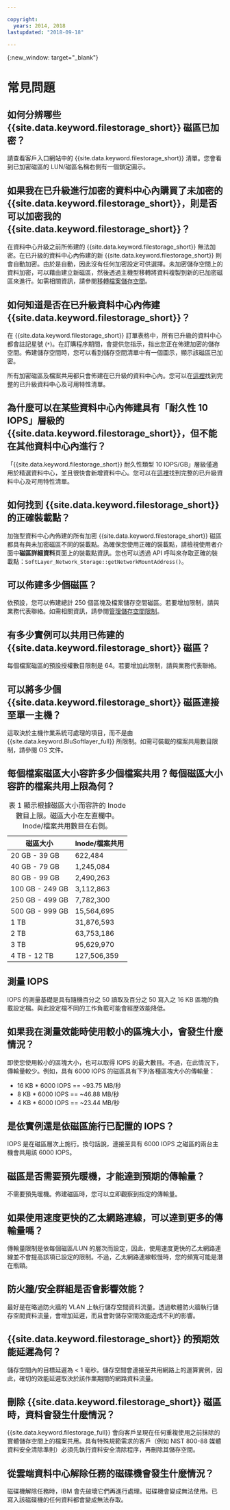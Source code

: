 ```yaml
---

copyright:
  years: 2014, 2018
lastupdated: "2018-09-18"

---
```

{:new_window: target="_blank"}

# 常見問題

## 如何分辨哪些 {{site.data.keyword.filestorage_short}} 磁區已加密？
請查看客戶入口網站中的 {{site.data.keyword.filestorage_short}} 清單。您會看到已加密磁區的 LUN/磁區名稱右側有一個鎖定圖示。

## 如果我在已升級進行加密的資料中心內購買了未加密的 {{site.data.keyword.filestorage_short}}，則是否可以加密我的 {{site.data.keyword.filestorage_short}}？
在資料中心升級之前所佈建的 {{site.data.keyword.filestorage_short}} 無法加密。在已升級的資料中心內佈建的新 {{site.data.keyword.filestorage_short}} 則會自動加密。由於是自動，因此沒有任何加密設定可供選擇。未加密儲存空間上的資料加密，可以藉由建立新磁區，然後透過主機型移轉將資料複製到新的已加密磁區來進行。如需相關資訊，請參閱[移轉檔案儲存空間](/docs/infrastructure/FileStorage/migrate-file-storage-encrypted-file-storage.html)。

## 如何知道是否在已升級資料中心內佈建 {{site.data.keyword.filestorage_short}}？
在 {{site.data.keyword.filestorage_short}} 訂單表格中，所有已升級的資料中心都會註記星號 (`*`)。在訂購程序期間，會提供您指示，指出您正在佈建加密的儲存空間。佈建儲存空間時，您可以看到儲存空間清單中有一個圖示，顯示該磁區已加密。 

所有加密磁區及檔案共用都只會佈建在已升級的資料中心內。您可以在[這裡](/docs//infrastructure/BlockStorage/new-ibm-block-and-file-storage-location-and-features.html)找到完整的已升級資料中心及可用特性清單。

## 為什麼可以在某些資料中心內佈建具有「耐久性 10 IOPS」層級的 {{site.data.keyword.filestorage_short}}，但不能在其他資料中心內進行？
「{{site.data.keyword.filestorage_short}} 耐久性類型 10 IOPS/GB」層級僅適用於精選資料中心，並且很快會新增資料中心。您可以在[這裡](/docs//infrastructure/BlockStorage/new-ibm-block-and-file-storage-location-and-features.html)找到完整的已升級資料中心及可用特性清單。

## 如何找到 {{site.data.keyword.filestorage_short}} 的正確裝載點？
加強型資料中心內佈建的所有加密 {{site.data.keyword.filestorage_short}} 磁區都具有與未加密磁區不同的裝載點。為確保您使用正確的裝載點，請檢視使用者介面中**磁區詳細資料**頁面上的裝載點資訊。您也可以透過 API 呼叫來存取正確的裝載點：`SoftLayer_Network_Storage::getNetworkMountAddress()`。

## 可以佈建多少個磁區？
依預設，您可以佈建總計 250 個區塊及檔案儲存空間磁區。若要增加限制，請與業務代表聯絡。如需相關資訊，請參閱[管理儲存空間限制](managing-storage-limits.html)。

## 有多少實例可以共用已佈建的 {{site.data.keyword.filestorage_short}} 磁區？
每個檔案磁區的預設授權數目限制是 64。若要增加此限制，請與業務代表聯絡。

## 可以將多少個 {{site.data.keyword.filestorage_short}} 磁區連接至單一主機？
這取決於主機作業系統可處理的項目，而不是由 {{site.data.keyword.BluSoftlayer_full}} 所限制。如需可裝載的檔案共用數目限制，請參閱 OS 文件。

## 每個檔案磁區大小容許多少個檔案共用？每個磁區大小容許的檔案共用上限為何？

<table>
  <caption>表 1 顯示根據磁區大小而容許的 Inode 數目上限。磁區大小在左直欄中。Inode/檔案共用數目在右側。</caption>
  <thead>
    <tr>
      <th>磁區大小</th>
      <th>Inode/檔案共用</th>
    </tr>
  </thead>
  <tbody>
    <tr>
      <td>20 GB - 39 GB</td>
      <td>622,484</td>
    </tr>
    <tr>
      <td>40 GB - 79 GB</td>
      <td>1,245,084</td>
    </tr>          
    <tr>
      <td>80 GB - 99 GB</td>
      <td>2,490,263</td>
    </tr>          
    <tr>
      <td>100 GB - 249 GB</td>
      <td>3,112,863</td>
    </tr>          
    <tr>
      <td>250 GB - 499 GB</td>
      <td>7,782,300</td>
    </tr>          
    <tr>
      <td>500 GB - 999 GB</td>
      <td>15,564,695</td>
    </tr>
    <tr>
      <td>1 TB</td>
      <td>31,876,593</td>
    </tr>
    <tr>
      <td>2 TB</td>
      <td>63,753,186</td>
    </tr>
    <tr>
      <td>3 TB</td>
      <td>95,629,970</td>
    </tr>
    <tr>
      <td>4 TB - 12 TB</td>
      <td>127,506,359</td>
    </tr>
   </tbody>
</table>

## 測量 IOPS
IOPS 的測量基礎是具有隨機百分之 50 讀取及百分之 50 寫入之 16 KB 區塊的負載設定檔。與此設定檔不同的工作負載可能會經歷效能降低。

## 如果我在測量效能時使用較小的區塊大小，會發生什麼情況？
即使您使用較小的區塊大小，也可以取得 IOPS 的最大數目。不過，在此情況下，傳輸量較少。例如，具有 6000 IOPS 的磁區具有下列各種區塊大小的傳輸量：

- 16 KB * 6000 IOPS == ~93.75 MB/秒
- 8 KB * 6000 IOPS == ~46.88 MB/秒
- 4 KB * 6000 IOPS == ~23.44 MB/秒


## 是依實例還是依磁區施行已配置的 IOPS？
IOPS 是在磁區層次上施行。換句話說，連接至具有 6000 IOPS 之磁區的兩台主機會共用該 6000 IOPS。

## 磁區是否需要預先暖機，才能達到預期的傳輸量？
不需要預先暖機。佈建磁區時，您可以立即觀察到指定的傳輸量。

## 如果使用速度更快的乙太網路連線，可以達到更多的傳輸量嗎？
傳輸量限制是依每個磁區/LUN 的層次而設定，因此，使用速度更快的乙太網路連線並不會提高該項已設定的限制。不過，乙太網路連線較慢時，您的頻寬可能是潛在瓶頸。

## 防火牆/安全群組是否會影響效能？
最好是在略過防火牆的 VLAN 上執行儲存空間資料流量。透過軟體防火牆執行儲存空間資料流量，會增加延遲，而且會對儲存空間效能造成不利的影響。

## {{site.data.keyword.filestorage_short}} 的預期效能延遲為何？   
儲存空間內的目標延遲為 < 1 毫秒。儲存空間會連接至共用網路上的運算實例，因此，確切的效能延遲取決於該作業期間的網路資料流量。

## 刪除 {{site.data.keyword.filestorage_short}} 磁區時，資料會發生什麼情況？
{{site.data.keyword.filestorage_full}} 會向客戶呈現在任何重複使用之前抹除的實體儲存空間上的檔案共用。具有特殊規範需求的客戶（例如 NIST 800-88 媒體資料安全清除準則）必須先執行資料安全清除程序，再刪除其儲存空間。

## 從雲端資料中心解除任務的磁碟機會發生什麼情況？
磁碟機解除任務時，IBM 會先破壞它們再進行處理。磁碟機會變成無法使用。已寫入該磁碟機的任何資料都會變成無法存取。
